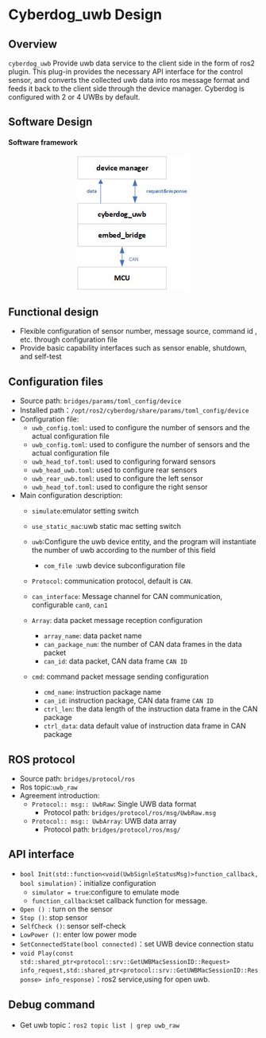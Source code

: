 # Cyberdog_uwb Design

##  Overview

``cyberdog_uwb`` Provide uwb data service to the client side in the form of ros2 plugin. This plug-in provides the necessary API interface for the control sensor, and converts the collected uwb data into ros message format and feeds it back to the client side through the device manager. Cyberdog is configured with 2 or 4 UWBs by default.

## Software Design

#### Software framework

<center>

 ![avatar](./image/cyberdog_uwb/cyberdog_uwb.png)

</center>

<!-- 
#### Data stream on

<center>

 ![avatar](./image/cyberdog_uwb/cyberdog_uwb_open_flow.png)

</center>

#### Data stream closed

<center>

 ![avatar](./image/cyberdog_uwb/cyberdog_uwb_close_flow.png)

</center>
-->

## Functional design

- Flexible configuration of sensor number, message source, command id , etc. through configuration file
- Provide basic capability interfaces such as sensor enable, shutdown, and self-test

## Configuration files

- Source path: ``bridges/params/toml_config/device``
- Installed path：``/opt/ros2/cyberdog/share/params/toml_config/device``
- Configuration file:
  - ``uwb_config.toml``: used to configure the number of sensors and the actual configuration file
  - ``uwb_config.toml``: used to configure the number of sensors and the actual configuration file
  - ``uwb_head_tof.toml``: used to configuring forward sensors
  - ``uwb_head_uwb.toml``: used to configure rear sensors
  - ``uwb_rear_uwb.toml``: used to configure the left sensor
  - ``uwb_head_tof.toml``: used to configure the right sensor
- Main configuration description:
  - ``simulate``:emulator setting switch
  - ``use_static_mac``:uwb static mac setting switch
  - ``uwb``:Configure the uwb device entity, and the program will instantiate the number of uwb according to the number of this field
    - ``com_file ``:uwb device subconfiguration file
  - ``Protocol``: communication protocol, default is ``CAN``.
  - ``can_interface``: Message channel for CAN communication, configurable     ``can0``, ``can1``
  - ``Array``: data packet message reception configuration
    - ``array_name``: data packet name
    - ``can_package_num``: the number of CAN data frames in the data packet
    - ``can_id``: data packet, CAN data frame ``CAN ID``

  - ``cmd``: command packet message sending configuration
    - ``cmd_name``: instruction package name
    - ``can_id``: instruction package, CAN data frame ``CAN ID``
    - ``ctrl_len``: the data length of the instruction data frame in the CAN package
    - ``ctrl_data``: data default value of instruction data frame in CAN package

## ROS protocol

- Source path: ``bridges/protocol/ros``
- Ros topic:``uwb_raw``
- Agreement introduction:
  - ``Protocol:: msg:: UwbRaw``: Single UWB data format
    - Protocol path: ``bridges/protocol/ros/msg/UwbRaw.msg``
  - ``Protocol:: msg:: UwbArray``: UWB data array
    - Protocol path: ``bridges/protocol/ros/msg/``

## API interface

- ``bool Init(std::function<void(UwbSignleStatusMsg)>function_callback, bool simulation)``：initialize configuration
  - ``simulator = true``:configure to emulate mode
  - ``function_callback``:set callback function for message.
- ``Open () ``: turn on the sensor
- ``Stop ()``: stop sensor
- ``SelfCheck ()``: sensor self-check
- ``LowPower ()``: enter low power mode
- ``SetConnectedState(bool connected)``：set UWB device connection statu
- ``void Play(const std::shared_ptr<protocol::srv::GetUWBMacSessionID::Request> info_request,std::shared_ptr<protocol::srv::GetUWBMacSessionID::Response> info_response)``：ros2 service,using for open uwb.

## Debug command

  - Get uwb topic：``ros2 topic list | grep uwb_raw``